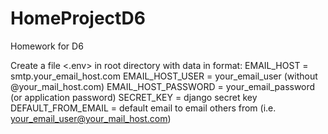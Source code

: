 # HomeProjectD6
Homework for D6

Create a file <.env> in root directory with data in format:
EMAIL_HOST = smtp.your_email_host.com
EMAIL_HOST_USER = your_email_user (without @your_mail_host.com)
EMAIL_HOST_PASSWORD = your_email_password (or application password)
SECRET_KEY = django secret key
DEFAULT_FROM_EMAIL = default email to email others from (i.e. your_email_user@your_mail_host.com)
